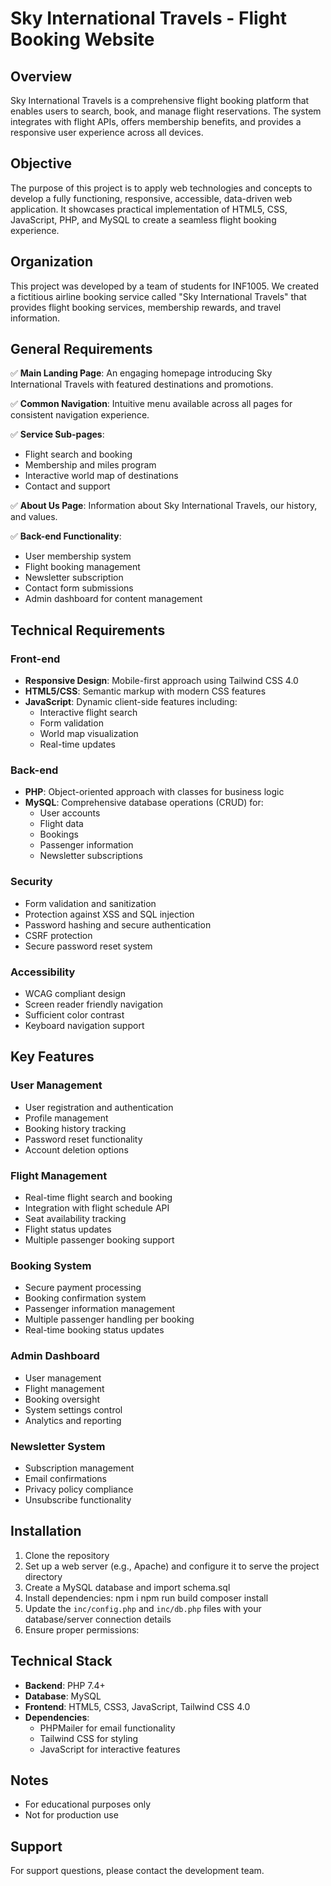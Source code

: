 # Sky International Travels - Flight Booking Website

## Overview
Sky International Travels is a comprehensive flight booking platform that enables users to search, book, and manage flight reservations. The system integrates with flight APIs, offers membership benefits, and provides a responsive user experience across all devices.

## Objective
The purpose of this project is to apply web technologies and concepts to develop a fully functioning, responsive, accessible, data-driven web application. It showcases practical implementation of HTML5, CSS, JavaScript, PHP, and MySQL to create a seamless flight booking experience.

## Organization
This project was developed by a team of students for INF1005. We created a fictitious airline booking service called "Sky International Travels" that provides flight booking services, membership rewards, and travel information.

## General Requirements

✅ **Main Landing Page**: An engaging homepage introducing Sky International Travels with featured destinations and promotions.

✅ **Common Navigation**: Intuitive menu available across all pages for consistent navigation experience.

✅ **Service Sub-pages**:
- Flight search and booking
- Membership and miles program
- Interactive world map of destinations
- Contact and support

✅ **About Us Page**: Information about Sky International Travels, our history, and values.

✅ **Back-end Functionality**:
- User membership system
- Flight booking management
- Newsletter subscription
- Contact form submissions
- Admin dashboard for content management

## Technical Requirements

### Front-end
- **Responsive Design**: Mobile-first approach using Tailwind CSS 4.0
- **HTML5/CSS**: Semantic markup with modern CSS features
- **JavaScript**: Dynamic client-side features including:
  - Interactive flight search
  - Form validation
  - World map visualization
  - Real-time updates

### Back-end
- **PHP**: Object-oriented approach with classes for business logic
- **MySQL**: Comprehensive database operations (CRUD) for:
  - User accounts
  - Flight data
  - Bookings
  - Passenger information
  - Newsletter subscriptions

### Security
- Form validation and sanitization
- Protection against XSS and SQL injection
- Password hashing and secure authentication
- CSRF protection
- Secure password reset system

### Accessibility
- WCAG compliant design
- Screen reader friendly navigation
- Sufficient color contrast
- Keyboard navigation support

## Key Features

### User Management
- User registration and authentication
- Profile management
- Booking history tracking
- Password reset functionality
- Account deletion options

### Flight Management
- Real-time flight search and booking
- Integration with flight schedule API
- Seat availability tracking
- Flight status updates
- Multiple passenger booking support

### Booking System
- Secure payment processing
- Booking confirmation system
- Passenger information management
- Multiple passenger handling per booking
- Real-time booking status updates

### Admin Dashboard
- User management
- Flight management
- Booking oversight
- System settings control
- Analytics and reporting

### Newsletter System
- Subscription management
- Email confirmations
- Privacy policy compliance
- Unsubscribe functionality

## Installation

1. Clone the repository
2. Set up a web server (e.g., Apache) and configure it to serve the project directory
3. Create a MySQL database and import schema.sql
4. Install dependencies: 
   npm i
   npm run build
   composer install
5. Update the `inc/config.php` and `inc/db.php` files with your database/server connection details
6. Ensure proper permissions:

## Technical Stack
- **Backend**: PHP 7.4+
- **Database**: MySQL
- **Frontend**: HTML5, CSS3, JavaScript, Tailwind CSS 4.0
- **Dependencies**: 
  - PHPMailer for email functionality
  - Tailwind CSS for styling
  - JavaScript for interactive features

## Notes
- For educational purposes only
- Not for production use

## Support
For support questions, please contact the development team.